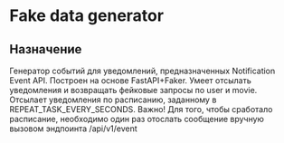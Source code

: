 # Fake data generator
## Назначение
Генератор событий для уведомлений, предназначенных Notification Event API.
Построен на основе FastAPI+Faker.
Умеет отсылать уведомления и возвращать фейковые запросы по user и movie.
Отсылает уведомления по расписанию, заданному в REPEAT_TASK_EVERY_SECONDS.
Важно! Для того, чтобы сработало расписание, 
необходимо один раз отослать сообщение вручную вызовом эндпоинта /api/v1/event
